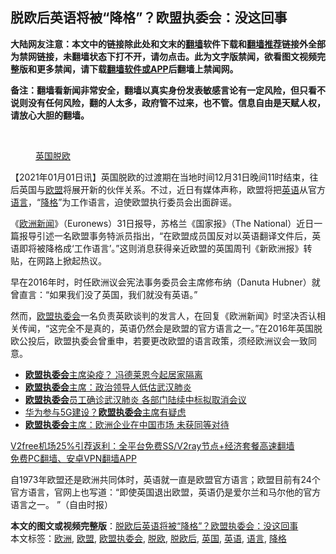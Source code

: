  <h2>脱欧后英语将被“降格”？欧盟执委会：没这回事</h2> <p class="notice"><b>大陆网友注意：本文中的链接除此处和文末的<a href="https://github.com/bannedbook/fanqiang" >翻墙</a>软件下载和<a href="https://github.com/killgcd/justmysocks/blob/master/README.md">翻墙推荐</a>链接外全部为禁网链接，未翻墙状态下打不开，请勿点击。此为文字版禁闻，欲看图文视频完整版和更多禁闻，请下载<a href="https://github.com/bannedbook/fanqiang">翻墙软件或APP</a>后翻墙上禁闻网。</p><p>备注：翻墙看新闻非常安全，翻墙以真实身份发表敏感言论有一定风险，但只看不说则没有任何风险，翻的人太多，政府管不过来，也不管。信息自由是天赋人权，请放心大胆的翻墙。</b></p>  <div class="entry"> <br /> <figure><figcaption class="wp-caption-text"><a href="https://www.bannedbook.org/bnews/tag/%e8%8b%b1%e5%9b%bd/" class="st_tag internal_tag" rel="tag" title="标签 英国 下的日志">英国</a><a href="https://www.bannedbook.org/bnews/tag/%E8%84%B1%E6%AC%A7/" class="st_tag internal_tag" rel="tag" title="标签 脱欧 下的日志">脱欧</a></figcaption></figure> <p>【2021年01月01日讯】英国脱欧的过渡期在当地时间12月31日晚间11时结束，往后英国与<a href="https://www.bannedbook.org/bnews/tag/%e6%ac%a7%e7%9b%9f/" class="st_tag internal_tag" rel="tag" title="标签 欧盟 下的日志">欧盟</a>将展开新的伙伴关系。不过，近日有媒体声称，欧盟将把<a href="https://www.bannedbook.org/bnews/tag/%E8%8B%B1%E8%AF%AD/" class="st_tag internal_tag" rel="tag" title="标签 英语 下的日志">英语</a>从官方<a href="https://www.bannedbook.org/bnews/tag/%E8%AF%AD%E8%A8%80/" class="st_tag internal_tag" rel="tag" title="标签 语言 下的日志">语言</a>，“<a href="https://www.bannedbook.org/bnews/tag/%E9%99%8D%E6%A0%BC/" class="st_tag internal_tag" rel="tag" title="标签 降格 下的日志">降格</a>”为工作语言，迫使欧盟执行委员会出面辟谣。</p> <p>《<a href="https://www.bannedbook.org/bnews/tag/%e6%ac%a7%e6%b4%b2/" class="st_tag internal_tag" rel="tag" title="标签 欧洲 下的日志">欧洲</a><span class='wp_keywordlink_affiliate'><a href="https://www.bannedbook.org/" title="新闻">新闻</a></span>》（Euronews）31日报导，苏格兰《国家报》（The National）近日一篇报导引述一名欧盟事务特派员指出，“在欧盟成员国反对以英语翻译文件后，英语即将被降格成‘工作语言’。”这则消息获得亲近欧盟的英国周刊《新欧洲报》转贴，在网路上掀起热议。</p> <p>早在2016年时，时任欧洲议会宪法事务委员会主席修布纳（Danuta Hubner）就曾直言：“如果我们没了英国，我们就没有英语。”</p>  <p>然而，<a href="https://www.bannedbook.org/bnews/tag/%E6%AC%A7%E7%9B%9F%E6%89%A7%E5%A7%94%E4%BC%9A/" class="st_tag internal_tag" rel="tag" title="标签 欧盟执委会 下的日志">欧盟执委会</a>一名负责英欧谈判的发言人，在回复《欧洲新闻》时坚决否认相关传闻，“这完全不是真的，英语仍然会是欧盟的官方语言之一。”在2016年英国脱欧公投后，欧盟执委会曾重申，若要更改欧盟的语言政策，须经欧洲议会一致同意。</p> <ul class='op-related-articles' title='相关阅读'> <li><a href='https://www.bannedbook.org/bnews/worldnews/20201007/1409292.html' target='_blank'><b>欧盟执委会</b>主席染疫？ 冯德莱恩今起居家隔离</a></li> <li><a href='https://www.bannedbook.org/bnews/baitai/20200319/1296329.html' target='_blank'><b>欧盟执委会</b>主席：政治领导人低估武汉肺炎</a></li> <li><a href='https://www.bannedbook.org/bnews/worldnews/20200310/1291307.html' target='_blank'><b>欧盟执委会</b>员工确诊武汉肺炎 各部门陆续中标拟取消会议</a></li> <li><a href='https://www.bannedbook.org/bnews/comments/20191229/1249653.html' target='_blank'>华为参与5G建设？<b>欧盟执委会</b>主席有疑虑</a></li> <li><a href='https://www.bannedbook.org/bnews/cnnews/20190402/1107352.html' target='_blank'><b>欧盟执委会</b>主席：欧洲企业在中国市场 未获同等对待</a></li> </ul> <p class="texttj"> <a href="https://www.bannedbook.org/forum23/topic22702.html" target="_blank">V2free机场25%引荐返利：全平台免费SS/V2ray节点+经济套餐高速翻墙</a><br/> <a href="https://github.com/bannedbook/fanqiang/wiki/%E7%A6%81%E9%97%BB%E7%BD%91%E5%AE%89%E5%8D%93%E7%BF%BB%E5%A2%99%E6%96%B0%E9%97%BBAPP" target="_blank">免费PC翻墙、安卓VPN翻墙APP</a></p><p>自1973年欧盟还是欧洲共同体时，英语就一直是欧盟官方语言；欧盟目前有24个官方语言，官网上也写道：“即使英国退出欧盟，英语仍是爱尔兰和马尔他的官方语言之一。 ”（自由时报）</p><a name='sharetosocial'></a>       <div><b>本文的图文或视频完整版</b>：<a href='https://www.bannedbook.org/bnews/comments/20210102/1459355.html'>脱欧后英语将被“降格”？欧盟执委会：没这回事</a></div>  </div><!--END ENTRY--> <div class="postfooter"> <div>本文标签：<a href="https://www.bannedbook.org/bnews/tag/%e6%ac%a7%e6%b4%b2/" rel="tag">欧洲</a>, <a href="https://www.bannedbook.org/bnews/tag/%e6%ac%a7%e7%9b%9f/" rel="tag">欧盟</a>, <a href="https://www.bannedbook.org/bnews/tag/%E6%AC%A7%E7%9B%9F%E6%89%A7%E5%A7%94%E4%BC%9A/" rel="tag">欧盟执委会</a>, <a href="https://www.bannedbook.org/bnews/tag/%E8%84%B1%E6%AC%A7/" rel="tag">脱欧</a>, <a href="https://www.bannedbook.org/bnews/tag/%E8%84%B1%E6%AC%A7%E5%90%8E/" rel="tag">脱欧后</a>, <a href="https://www.bannedbook.org/bnews/tag/%e8%8b%b1%e5%9b%bd/" rel="tag">英国</a>, <a href="https://www.bannedbook.org/bnews/tag/%E8%8B%B1%E8%AF%AD/" rel="tag">英语</a>, <a href="https://www.bannedbook.org/bnews/tag/%E8%AF%AD%E8%A8%80/" rel="tag">语言</a>, <a href="https://www.bannedbook.org/bnews/tag/%E9%99%8D%E6%A0%BC/" rel="tag">降格</a></div>  </div><!--END POSTFOOTER--> 